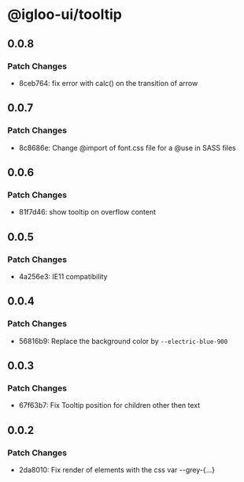 # @igloo-ui/tooltip

## 0.0.8

### Patch Changes

- 8ceb764: fix error with calc() on the transition of arrow

## 0.0.7

### Patch Changes

- 8c8686e: Change @import of font.css file for a @use in SASS files

## 0.0.6

### Patch Changes

- 81f7d46: show tooltip on overflow content

## 0.0.5

### Patch Changes

- 4a256e3: IE11 compatibility

## 0.0.4

### Patch Changes

- 56816b9: Replace the background color by `--electric-blue-900`

## 0.0.3

### Patch Changes

- 67f63b7: Fix Tooltip position for children other then text

## 0.0.2

### Patch Changes

- 2da8010: Fix render of elements with the css var --grey-{...}
